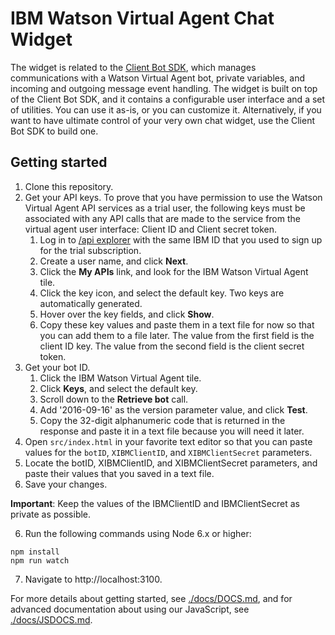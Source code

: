 # IBM Watson Virtual Agent Chat Widget

The widget is related to the [Client Bot SDK](https://github.com/watson-virtual-agents/client-sdk), which manages communications with a Watson Virtual Agent bot, private variables, and incoming and outgoing message event handling. The widget is built on top of the Client Bot SDK, and it contains a configurable user interface and a set of utilities. You can use it as-is, or you can customize it. Alternatively, if you want to have ultimate control of your very own chat widget, use the Client Bot SDK to build one.

## Getting started

1. Clone this repository.
2. Get your API keys. To prove that you have permission to use the Watson Virtual Agent API services as a trial user, the following keys must be associated with any API calls that are made to the service from the virtual agent user interface: Client ID and Client secret token.
    1. Log in to [/api explorer](https://developer.ibm.com/api/) with the same IBM ID that you used to sign up for the trial subscription.
    2. Create a user name, and click **Next**.
    3. Click the **My APIs** link, and look for the IBM Watson Virtual Agent tile.
    4. Click the key icon, and select the default key. Two keys are automatically generated.
    5. Hover over the key fields, and click **Show**.
    6. Copy these key values and paste them in a text file for now so that you can add them to a file later. The value from the first field is the client ID key. The value from the second field is the client secret token.
3. Get your bot ID.
    1. Click the IBM Watson Virtual Agent tile.
    2. Click **Keys**, and select the default key.
    3. Scroll down to the **Retrieve bot** call.
    4. Add '2016-09-16' as the version parameter value, and click **Test**.
    5. Copy the 32-digit alphanumeric code that is returned in the response and paste it in a text file because you will need it later.
3. Open `src/index.html` in your favorite text editor so that you can paste values for the `botID`, `XIBMClientID`, and `XIBMClientSecret` parameters.
4. Locate the botID, XIBMClientID, and XIBMClientSecret parameters, and paste their values that you saved in a text file.
5. Save your changes.

**Important**: Keep the values of the IBMClientID and IBMClientSecret as private as possible.

6. Run the following commands using Node 6.x or higher:

```console
npm install
npm run watch
```
7. Navigate to http://localhost:3100.

For more details about getting started, see [./docs/DOCS.md](./docs/DOCS.md), and for advanced documentation about using our JavaScript, see [./docs/JSDOCS.md](./docs/JSDOCS.md).
